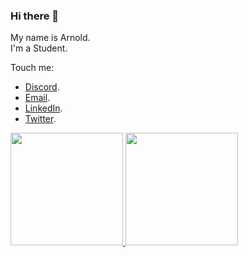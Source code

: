 ### Hi there 👋

<!-- **AprilArn/AprilArn** is a ✨ _special_ ✨ repository because its `README.md` (this file) appears on your GitHub profile. -->
My name is Arnold.<br>
I'm a Student.<br>

Touch me:
- [Discord](599247125318205440).
- [Email](urjelarnoldb@gmail.com).
- [LinkedIn](https://www.linkedin.com/in/urjel-arnold-benamen-628ab02a4/).
- [Twitter](https://twitter.com/AprilArn_).

<p align="left">
<a href="https://github.com/AprilArn">
  <img height="180em" src="https://github-readme-stats-eight-theta.vercel.app/api?username=AprilArn&show_icons=true&theme=algolia&include_all_commits=true&count_private=true"/>
  <img height="180em" src="https://github-readme-stats-eight-theta.vercel.app/api/top-langs/?username=AprilArn&layout=compact&theme=algolia"/>
</a>
</p>

